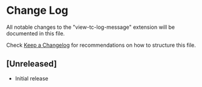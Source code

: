 # Change Log

All notable changes to the "view-tc-log-message" extension will be documented in this file.

Check [Keep a Changelog](http://keepachangelog.com/) for recommendations on how to structure this file.

## [Unreleased]

- Initial release
